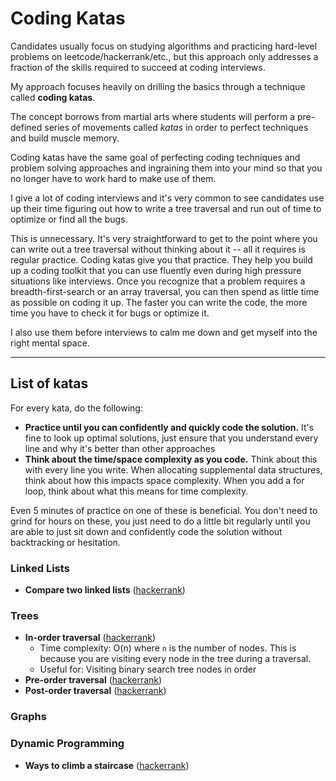  # Coding Katas

Candidates usually focus on studying algorithms and practicing hard-level problems on leetcode/hackerrank/etc., but this approach only addresses a fraction of the skills required to succeed at coding interviews. 

My approach focuses heavily on drilling the basics through a technique called **coding katas**.

The concept borrows from martial arts where students will perform a pre-defined series of movements called *katas* in order to perfect techniques and build muscle memory.

Coding katas have the same goal of perfecting coding techniques and problem solving approaches and ingraining them into your mind so that you no longer have to work hard to make use of them.

I give a lot of coding interviews and it's very common to see candidates use up their time figuring out how to write a tree traversal and run out of time to optimize or find all the bugs. 

This is unnecessary. It's very straightforward to get to the point where you can write out a tree traversal without thinking about it -- all it requires is regular practice. Coding katas give you that practice. They help you build up a coding toolkit that you can use fluently even during high pressure situations like interviews. Once you recognize that a problem requires a breadth-first-search or an array traversal, you can then spend as little time as possible on coding it up. The faster you can write the code, the more time you have to check it for bugs or optimize it.

I also use them before interviews to calm me down and get myself into the right mental space.

----

## List of katas

For every kata, do the following:
* **Practice until you can confidently and quickly code the solution.** It's fine to look up optimal solutions, just ensure that you understand every line and why it's better than other approaches
* **Think about the time/space complexity as you code.** Think about this with every line you write. When allocating supplemental data structures, think about how this impacts space complexity. When you add a for loop, think about what this means for time complexity.

Even 5 minutes of practice on one of these is beneficial. You don't need to grind for hours on these, you just need to do a little bit regularly until you are able to just sit down and confidently code the solution without backtracking or hesitation.

### Linked Lists
* **Compare two linked lists** ([hackerrank](https://www.hackerrank.com/challenges/compare-two-linked-lists/problem))

### Trees
* **In-order traversal** ([hackerrank](https://www.hackerrank.com/challenges/tree-inorder-traversal/problem))
  * Time complexity: O(n) where `n` is the number of nodes. This is because you are visiting every node in the tree during a traversal.
  * Useful for: Visiting binary search tree nodes in order
* **Pre-order traversal** ([hackerrank](https://www.hackerrank.com/challenges/tree-preorder-traversal/problem))
* **Post-order traversal** ([hackerrank](https://www.hackerrank.com/challenges/tree-postorder-traversal/problem))

### Graphs

### Dynamic Programming
* **Ways to climb a staircase** ([hackerrank](https://www.hackerrank.com/challenges/ctci-recursive-staircase/problem))
